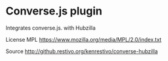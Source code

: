 Converse.js plugin
===============


Integrates converse.js. with Hubzilla

License MPL https://www.mozilla.org/media/MPL/2.0/index.txt

Source http://github.restivo.org/kenrestivo/converse-hubzilla
